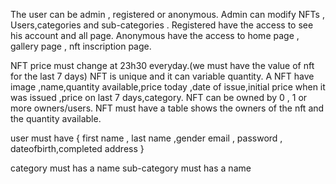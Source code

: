 The user can be admin , registered or anonymous.
Admin can modify NFTs , Users,categories and sub-categories .
Registered have the access to see his account and all page.
Anonymous have the access to home page , gallery page , nft inscription page.

NFT price must change at 23h30 everyday.(we must have the value of nft for the last 7 days)
NFT is unique and it can variable quantity.
A NFT have image ,name,quantity available,price today ,date of issue,initial price when it was issued ,price on last 7 days,category.
NFT can be owned by 0 , 1 or more owners/users.
NFT must have a table shows the owners of the nft and the quantity available.

user must have {
    first name , last name ,gender
    email , password ,
    dateofbirth,completed address
}

category must has a name
sub-category must has a name 


